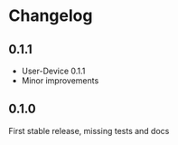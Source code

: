 # Changelog

## 0.1.1

-   User-Device 0.1.1
-   Minor improvements

## 0.1.0

First stable release, missing tests and docs
